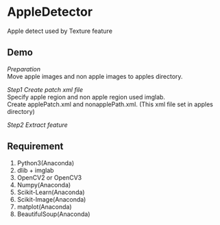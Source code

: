 # AppleDetector
Apple detect used by Texture feature

## Demo  
*Preparation*    
Move apple images and non apple images to apples directory.  

*Step1  Create patch xml file*  
Specify apple region and non apple region used imglab.  
Create applePatch.xml and nonapplePath.xml. (This xml file set in apples directory)

*Step2 Extract feature*    

## Requirement  
1. Python3(Anaconda)  
2. dlib + imglab  
3. OpenCV2 or OpenCV3  
4. Numpy(Anaconda)  
5. Scikit-Learn(Anaconda)  
6. Scikit-Image(Anaconda)  
7. matplot(Anaconda)  
8. BeautifulSoup(Anaconda)  
